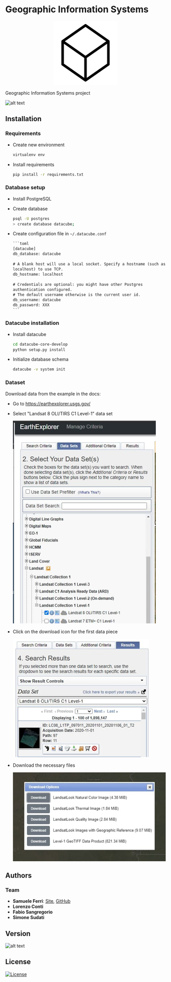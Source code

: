 # Geographic Information Systems

<p align="center">
<img src="https://github.com/samuelexferri/unibg-gis/blob/master/images/datacube.png" width="200">
</p>

Geographic Information Systems project

![alt text](https://img.shields.io/badge/Language-Italian-infomrmational?style=for-the-badge)

## Installation

### Requirements

-   Create new environment
    ```bash
    virtualenv env
    ```
-   Install requirements
    ```bash
    pip install -r requirements.txt
    ```

### Database setup

-   Install PostgreSQL
-   Create database
    ```bash
    psql -U postgres
    > create database datacube;
    ```
-   Create configuration file in `~/.datacube.conf`

        ```toml
        [datacube]
        db_database: datacube

        # A blank host will use a local socket. Specify a hostname (such as localhost) to use TCP.
        db_hostname: localhost

        # Credentials are optional: you might have other Postgres authentication configured.
        # The default username otherwise is the current user id.
        db_username: datacube
        db_password: XXX
        ```

### Datacube installation

-   Install datacube

    ```bash
    cd datacube-core-develop
    python setup.py install
    ```

-   Initialize database schema

    ```bash
    datacube -v system init
    ```

### Dataset

Download data from the example in the docs:

-   Go to <https://earthexplorer.usgs.gov/>

-   Select "Landsat 8 OLI/TIRS C1 Level-1" data set

      ![](images/download-1.jpg)

-   Click on the download icon for the first data piece

      ![](images/download-2.jpg)

-   Download the necessary files

      ![](images/download-3.jpg)

## Authors

### Team

-   **Samuele Ferri**: [Site](https://samuelexferri.com), [GitHub](https://github.com/samuelexferri)
-   **Lorenzo Conti**
-   **Fabio Sangregorio**
-   **Simone Sudati**

## Version

![alt text](https://img.shields.io/badge/Version-0.0.1-blue.svg?style=for-the-badge)

## License

[![License](https://img.shields.io/badge/License-MIT_License-blue.svg?style=for-the-badge)](https://badges.mit-license.org)

